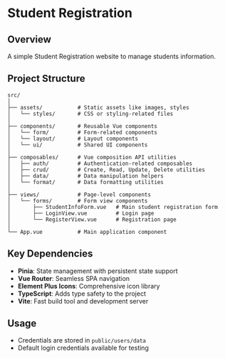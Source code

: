 # Student Registration

## Overview

A simple Student Registration website to manage students information.

## Project Structure

```
src/
│
├── assets/           # Static assets like images, styles
│   └── styles/       # CSS or styling-related files
│
├── components/       # Reusable Vue components
│   └── form/         # Form-related components
│   └── layout/       # Layout components
│   └── ui/           # Shared UI components
│
├── composables/      # Vue composition API utilities
│   ├── auth/         # Authentication-related composables
│   ├── crud/         # Create, Read, Update, Delete utilities
│   ├── data/         # Data manipulation helpers
│   └── format/       # Data formatting utilities
│
├── views/            # Page-level components
│   └── forms/        # Form view components
│       ├── StudentInfoForm.vue   # Main student registration form
│       ├── LoginView.vue         # Login page
│       └── RegisterView.vue      # Registration page
│
└── App.vue           # Main application component
```

## Key Dependencies

- **Pinia**: State management with persistent state support
- **Vue Router**: Seamless SPA navigation
- **Element Plus Icons**: Comprehensive icon library
- **TypeScript**: Adds type safety to the project
- **Vite**: Fast build tool and development server

## Usage

- Credentials are stored in `public/users/data`
- Default login credentials available for testing
